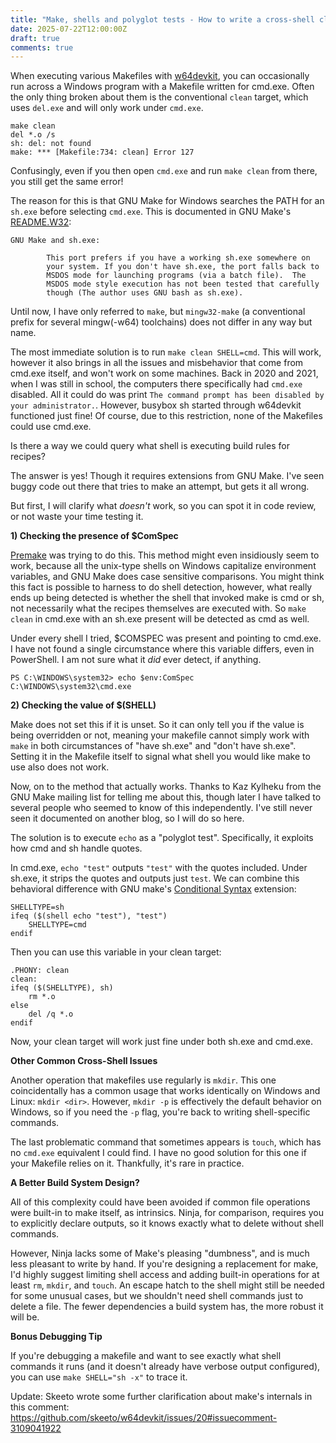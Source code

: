 ```yaml
---
title: "Make, shells and polyglot tests - How to write a cross-shell clean target."
date: 2025-07-22T12:00:00Z
draft: true
comments: true
---
```


When executing various Makefiles with [w64devkit](https://github.com/skeeto/w64devkit), you can occasionally run across a Windows program with a Makefile written for cmd.exe. Often the only thing broken about them is the conventional `clean` target, which uses `del.exe` and will only work under `cmd.exe`.

```
make clean
del *.o /s
sh: del: not found
make: *** [Makefile:734: clean] Error 127
```

Confusingly, even if you then open `cmd.exe` and run `make clean` from there, you still get the same error!

The reason for this is that GNU Make for Windows searches the PATH for an `sh.exe` before selecting `cmd.exe`. This is documented in GNU Make's [README.W32](https://cgit.git.savannah.gnu.org/cgit/make.git/tree/README.W32#n175):

```
GNU Make and sh.exe:

        This port prefers if you have a working sh.exe somewhere on
        your system. If you don't have sh.exe, the port falls back to
        MSDOS mode for launching programs (via a batch file).  The
        MSDOS mode style execution has not been tested that carefully
        though (The author uses GNU bash as sh.exe).
```

Until now, I have only referred to `make`, but `mingw32-make` (a conventional prefix for several mingw(-w64) toolchains) does not differ in any way but name.

The most immediate solution is to run `make clean SHELL=cmd`. This will work, however it also brings in all the issues and misbehavior that come from cmd.exe itself, and won't work on some machines. Back in 2020 and 2021, when I was still in school, the computers there specifically had `cmd.exe` disabled. All it could do was print `The command prompt has been disabled by your administrator.`. However, busybox sh started through w64devkit functioned just fine! Of course, due to this restriction, none of the Makefiles could use cmd.exe.

Is there a way we could query what shell is executing build rules for recipes?

The answer is yes! Though it requires extensions from GNU Make. I've seen buggy code out there that tries to make an attempt, but gets it all wrong.

But first, I will clarify what *doesn't* work, so you can spot it in code review, or not waste your time testing it.

**1) Checking the presence of $ComSpec**

[Premake](https://premake.github.io) was trying to do this. This method might even insidiously seem to work, because all the unix-type shells on Windows capitalize environment variables, and GNU Make does case sensitive comparisons. You might think this fact is possible to harness to do shell detection, however, what really ends up being detected is whether the shell that invoked make is cmd or sh, not necessarily what the recipes themselves are executed with. So `make clean` in cmd.exe with an sh.exe present will be detected as cmd as well. 

Under every shell I tried, $COMSPEC was present and pointing to cmd.exe. I have not found a single circumstance where this variable differs, even in PowerShell. I am not sure what it *did* ever detect, if anything.

```
PS C:\WINDOWS\system32> echo $env:ComSpec
C:\WINDOWS\system32\cmd.exe
```

**2) Checking the value of $(SHELL)**

Make does not set this if it is unset. So it can only tell you if the value is being overridden or not, meaning your makefile cannot simply work with `make` in both circumstances of "have sh.exe" and "don't have sh.exe". Setting it in the Makefile itself to signal what shell you would like make to use also does not work.

Now, on to the method that actually works. Thanks to Kaz Kylheku from the GNU Make mailing list for telling me about this, though later I have talked to several people who seemed to know of this independently. I've still never seen it documented on another blog, so I will do so here.

The solution is to execute `echo` as a "polyglot test". Specifically, it exploits how cmd and sh handle quotes.

In cmd.exe, `echo "test"` outputs `"test"` with the quotes included. Under sh.exe, it strips the quotes and outputs just `test`. We can combine this behavioral difference with GNU make's [Conditional Syntax](https://www.gnu.org/software/make/manual/html_node/Conditional-Syntax.html) extension:

```
SHELLTYPE=sh
ifeq ($(shell echo "test"), "test")
    SHELLTYPE=cmd
endif
```

Then you can use this variable in your clean target:
```
.PHONY: clean
clean:
ifeq ($(SHELLTYPE), sh)
	rm *.o
else
	del /q *.o
endif
```

Now, your clean target will work just fine under both sh.exe and cmd.exe.

**Other Common Cross-Shell Issues**

Another operation that makefiles use regularly is `mkdir`. This one coincidentally has a common usage that works identically on Windows and Linux: `mkdir <dir>`. However, `mkdir -p` is effectively the default behavior on Windows, so if you need the `-p` flag, you're back to writing shell-specific commands.

The last problematic command that sometimes appears is `touch`, which has no `cmd.exe` equivalent I could find. I have no good solution for this one if your Makefile relies on it. Thankfully, it's rare in practice.

**A Better Build System Design?**

All of this complexity could have been avoided if common file operations were built-in to make itself, as intrinsics. Ninja, for comparison, requires you to explicitly declare outputs, so it knows exactly what to delete without shell commands.

However, Ninja lacks some of Make's pleasing "dumbness", and is much less pleasant to write by hand. If you're designing a replacement for make, I'd highly suggest limiting shell access and adding built-in operations for at least `rm`, `mkdir`, and `touch`. An escape hatch to the shell might still be needed for some unusual cases, but we shouldn't need shell commands just to delete a file. The fewer dependencies a build system has, the more robust it will be.

**Bonus Debugging Tip**

If you're debugging a makefile and want to see exactly what shell commands it runs (and it doesn't already have verbose output configured), you can use `make SHELL="sh -x"` to trace it.

Update: Skeeto wrote some further clarification about make's internals in this comment:
https://github.com/skeeto/w64devkit/issues/20#issuecomment-3109041922